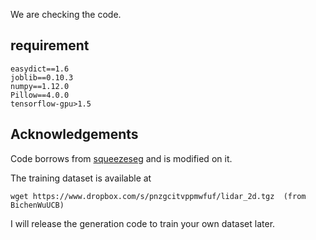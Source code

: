 We are checking the code.



## requirement
``` 
easydict==1.6
joblib==0.10.3
numpy==1.12.0
Pillow==4.0.0
tensorflow-gpu>1.5
```


## Acknowledgements
Code borrows from [squeezeseg](https://github.com/BichenWuUCB/SqueezeSeg) and is modified on it.

The training dataset is available at
    
    wget https://www.dropbox.com/s/pnzgcitvppmwfuf/lidar_2d.tgz  (from BichenWuUCB)

I will release the generation code to train your own dataset later.